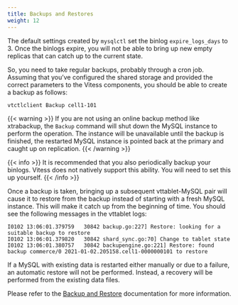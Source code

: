 ```yaml
---
title: Backups and Restores
weight: 12
---
```


The default settings created by `mysqlctl` set the binlog `expire_logs_days` to 3. Once the binlogs expire, you will not be able to bring up new empty replicas that can catch up to the current state.

So, you need to take regular backups, probably through a cron job. Assuming that you’ve configured the shared storage and provided the correct parameters to the Vitess components, you should be able to create a backup as follows:

```text
vtctlclient Backup cell1-101
```

{{< warning >}}
If you are not using an online backup method like xtrabackup, the `Backup` command will shut down the MySQL instance to perform the operation. The instance will be unavailable until the backup is finished, the restarted MySQL instance is pointed back at the primary and caught up on replication.
{{< /warning >}}

{{< info >}}
It is recommended that you also periodically backup your binlogs. Vitess does not natively support this ability. You will need to set this up yourself.
{{< /info >}}

Once a backup is taken, bringing up a subsequent vttablet-MySQL pair will cause it to restore from the backup instead of starting with a fresh MySQL instance. This will make it catch up from the beginning of time. You should see the following messages in the vttablet logs:

```text
I0102 13:06:01.379759   30842 backup.go:227] Restore: looking for a suitable backup to restore
I0102 13:06:01.379820   30842 shard_sync.go:70] Change to tablet state
I0102 13:06:01.380757   30842 backupengine.go:221] Restore: found backup commerce/0 2021-01-02.205158.cell1-0000000101 to restore
```

If a MySQL with existing data is restarted either manually or due to a failure, an automatic restore will not be performed. Instead, a recovery will be performed from the existing data files.

Please refer to the [Backup and Restore](../../operating-vitess/backup-and-restore) documentation for more information.
